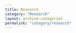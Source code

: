 ```yaml
---
title: Research
category: "Research"
layout: archive-categories
permalink: "category/research"
---
```

